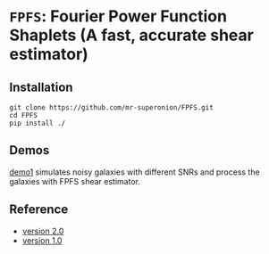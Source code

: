 # `FPFS`: Fourier Power Function Shaplets (A fast, accurate shear estimator)

## Installation

```shell
git clone https://github.com/mr-superonion/FPFS.git
cd FPFS
pip install ./
```

## Demos

[demo1](https://github.com/mr-superonion/FPFS/blob/master/notebook/demos/demo1.ipynb)
simulates noisy galaxies with different SNRs and process the galaxies with FPFS
shear estimator.


## Reference
+ [version 2.0](https://ui.adsabs.harvard.edu/abs/2021arXiv211001214L/abstract)
+ [version 1.0](https://ui.adsabs.harvard.edu/abs/2018MNRAS.481.4445L/abstract)
